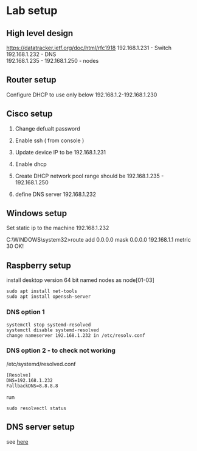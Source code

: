 # Lab setup

## High level design 
https://datatracker.ietf.org/doc/html/rfc1918
192.168.1.231 - Switch 
192.168.1.232 - DNS  
192.168.1.235 - 192.168.1.250 - nodes   

## Router setup
Configure DHCP to use only below 
192.168.1.2-192.168.1.230


## Cisco setup
1. Change defualt password

2. Enable ssh  ( from console ) 
3. Update device IP to be 192.168.1.231
4. Enable dhcp  
5. Create DHCP network pool 
range should be 192.168.1.235 - 192.168.1.250

6. define DNS server 192.168.1.232
 


## Windows setup
Set static ip to the machine
192.168.1.232


C:\WINDOWS\system32>route add 0.0.0.0 mask 0.0.0.0 192.168.1.1 metric 30
 OK!



## Raspberry setup

install desktop version 64 bit
named nodes as node[01-03]

```
sudo apt install net-tools 
sudo apt install openssh-server
```

### DNS option 1
```
systemctl stop systemd-resolved  
systemctl disable systemd-resolved 
change nameserver 192.168.1.232 in /etc/resolv.conf
```


### DNS option 2 - to check not working 
/etc/systemd/resolved.conf
```
[Resolve]
DNS=192.168.1.232
FallbackDNS=8.8.8.8
```

run 
```
sudo resolvectl status
```

## DNS server setup

see [here](dns/README.md)
